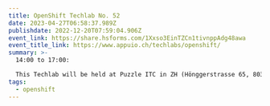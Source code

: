 ```yaml
---
title: OpenShift Techlab No. 52
date: 2023-04-27T06:58:37.989Z
publishdate: 2022-12-20T07:59:04.906Z
event_link: https://share.hsforms.com/1Xxso3EinTZCn1tivnppAdg48awa
event_title_link: https://www.appuio.ch/techlabs/openshift/
summary: >-
  14:00 to 17:00: 

  This Techlab will be held at Puzzle ITC in ZH (Hönggerstrasse 65, 8037 Zürich). 
tags:
  - openshift
---
```


